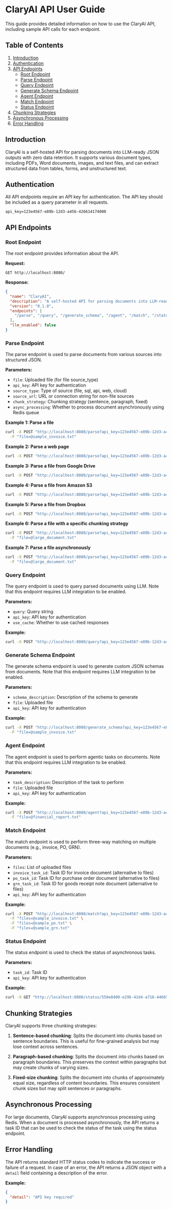 # ClaryAI API User Guide

This guide provides detailed information on how to use the ClaryAI API, including sample API calls for each endpoint.

## Table of Contents

1. [Introduction](#introduction)
2. [Authentication](#authentication)
3. [API Endpoints](#api-endpoints)
   - [Root Endpoint](#root-endpoint)
   - [Parse Endpoint](#parse-endpoint)
   - [Query Endpoint](#query-endpoint)
   - [Generate Schema Endpoint](#generate-schema-endpoint)
   - [Agent Endpoint](#agent-endpoint)
   - [Match Endpoint](#match-endpoint)
   - [Status Endpoint](#status-endpoint)
4. [Chunking Strategies](#chunking-strategies)
5. [Asynchronous Processing](#asynchronous-processing)
6. [Error Handling](#error-handling)

## Introduction

ClaryAI is a self-hosted API for parsing documents into LLM-ready JSON outputs with zero data retention. It supports various document types, including PDFs, Word documents, images, and text files, and can extract structured data from tables, forms, and unstructured text.

## Authentication

All API endpoints require an API key for authentication. The API key should be included as a query parameter in all requests.

```
api_key=123e4567-e89b-12d3-a456-426614174000
```

## API Endpoints

### Root Endpoint

The root endpoint provides information about the API.

**Request:**

```
GET http://localhost:8080/
```

**Response:**

```json
{
  "name": "ClaryAI",
  "description": "A self-hosted API for parsing documents into LLM-ready JSON outputs with zero data retention.",
  "version": "0.1.0",
  "endpoints": [
    "/parse", "/query", "/generate_schema", "/agent", "/match", "/status/{task_id}"
  ],
  "llm_enabled": false
}
```

### Parse Endpoint

The parse endpoint is used to parse documents from various sources into structured JSON.

**Parameters:**

- `file`: Uploaded file (for file source_type)
- `api_key`: API key for authentication
- `source_type`: Type of source (file, sql, api, web, cloud)
- `source_url`: URL or connection string for non-file sources
- `chunk_strategy`: Chunking strategy (sentence, paragraph, fixed)
- `async_processing`: Whether to process document asynchronously using Redis queue

**Example 1: Parse a file**

```bash
curl -X POST "http://localhost:8080/parse?api_key=123e4567-e89b-12d3-a456-426614174000" \
  -F "file=@sample_invoice.txt"
```

**Example 2: Parse a web page**

```bash
curl -X POST "http://localhost:8080/parse?api_key=123e4567-e89b-12d3-a456-426614174000&source_type=web&source_url=https://example.com"
```

**Example 3: Parse a file from Google Drive**

```bash
curl -X POST "http://localhost:8080/parse?api_key=123e4567-e89b-12d3-a456-426614174000&source_type=cloud&source_url=google_drive://{\"access_token\":\"your_access_token\"}/file_id"
```

**Example 4: Parse a file from Amazon S3**

```bash
curl -X POST "http://localhost:8080/parse?api_key=123e4567-e89b-12d3-a456-426614174000&source_type=cloud&source_url=s3://{\"aws_access_key_id\":\"your_key\",\"aws_secret_access_key\":\"your_secret\"}/bucket/key"
```

**Example 5: Parse a file from Dropbox**

```bash
curl -X POST "http://localhost:8080/parse?api_key=123e4567-e89b-12d3-a456-426614174000&source_type=cloud&source_url=dropbox://{\"access_token\":\"your_access_token\"}/path/to/file"
```

**Example 6: Parse a file with a specific chunking strategy**

```bash
curl -X POST "http://localhost:8080/parse?api_key=123e4567-e89b-12d3-a456-426614174000&chunk_strategy=sentence" \
  -F "file=@large_document.txt"
```

**Example 7: Parse a file asynchronously**

```bash
curl -X POST "http://localhost:8080/parse?api_key=123e4567-e89b-12d3-a456-426614174000&async=true" \
  -F "file=@large_document.txt"
```

### Query Endpoint

The query endpoint is used to query parsed documents using LLM. Note that this endpoint requires LLM integration to be enabled.

**Parameters:**

- `query`: Query string
- `api_key`: API key for authentication
- `use_cache`: Whether to use cached responses

**Example:**

```bash
curl -X POST "http://localhost:8080/query?api_key=123e4567-e89b-12d3-a456-426614174000&query=What%20is%20the%20total%20profit%20for%20Q4%20across%20all%20departments%3F"
```

### Generate Schema Endpoint

The generate schema endpoint is used to generate custom JSON schemas from documents. Note that this endpoint requires LLM integration to be enabled.

**Parameters:**

- `schema_description`: Description of the schema to generate
- `file`: Uploaded file
- `api_key`: API key for authentication

**Example:**

```bash
curl -X POST "http://localhost:8080/generate_schema?api_key=123e4567-e89b-12d3-a456-426614174000&schema_description=Extract%20invoice%20details%20including%20invoice%20number%2C%20date%2C%20vendor%2C%20and%20line%20items" \
  -F "file=@sample_invoice.txt"
```

### Agent Endpoint

The agent endpoint is used to perform agentic tasks on documents. Note that this endpoint requires LLM integration to be enabled.

**Parameters:**

- `task_description`: Description of the task to perform
- `file`: Uploaded file
- `api_key`: API key for authentication

**Example:**

```bash
curl -X POST "http://localhost:8080/agent?api_key=123e4567-e89b-12d3-a456-426614174000&task_description=Summarize%20the%20document%20and%20extract%20key%20financial%20metrics" \
  -F "file=@financial_report.txt"
```

### Match Endpoint

The match endpoint is used to perform three-way matching on multiple documents (e.g., invoice, PO, GRN).

**Parameters:**

- `files`: List of uploaded files
- `invoice_task_id`: Task ID for invoice document (alternative to files)
- `po_task_id`: Task ID for purchase order document (alternative to files)
- `grn_task_id`: Task ID for goods receipt note document (alternative to files)
- `api_key`: API key for authentication

**Example:**

```bash
curl -X POST "http://localhost:8080/match?api_key=123e4567-e89b-12d3-a456-426614174000" \
  -F "files=@sample_invoice.txt" \
  -F "files=@sample_po.txt" \
  -F "files=@sample_grn.txt"
```

### Status Endpoint

The status endpoint is used to check the status of asynchronous tasks.

**Parameters:**

- `task_id`: Task ID
- `api_key`: API key for authentication

**Example:**

```bash
curl -X GET "http://localhost:8080/status/550e8400-e29b-41d4-a716-446655440000?api_key=123e4567-e89b-12d3-a456-426614174000"
```

## Chunking Strategies

ClaryAI supports three chunking strategies:

1. **Sentence-based chunking**: Splits the document into chunks based on sentence boundaries. This is useful for fine-grained analysis but may lose context across sentences.

2. **Paragraph-based chunking**: Splits the document into chunks based on paragraph boundaries. This preserves the context within paragraphs but may create chunks of varying sizes.

3. **Fixed-size chunking**: Splits the document into chunks of approximately equal size, regardless of content boundaries. This ensures consistent chunk sizes but may split sentences or paragraphs.

## Asynchronous Processing

For large documents, ClaryAI supports asynchronous processing using Redis. When a document is processed asynchronously, the API returns a task ID that can be used to check the status of the task using the status endpoint.

## Error Handling

The API returns standard HTTP status codes to indicate the success or failure of a request. In case of an error, the API returns a JSON object with a `detail` field containing a description of the error.

**Example:**

```json
{
  "detail": "API key required"
}
```
